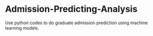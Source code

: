 # Admission-Predicting-Analysis
Use python codes to do graduate admission prediction using machine learning models.
